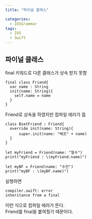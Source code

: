 ```yaml
---
title: "파이널 클래스"

categories:
  - IOSGrammar
tags:
  - IOS
  - Swift
---
```


## 파이널 클래스  

final 키워드로 다른 클래스가 상속 받지 못함
~~~
final class Friend{
  var name : String
  init(name: String){
    self.name = name
  }
}
~~~  

Friend로 상속을 하였지만 컴파일 에러가 뜸
~~~
class BsetFriend : Friend{
  override init(name: String){
      super.init(name: "베프" + name)
  }
}

let myFriend = Friend(name: "철수")
print("myFriend : \(myFriend.name)")

let myBF = Friend(name: "수잔")
print("myBF : \(myBF.name)")
~~~  

실행하면
~~~
compiler.swift: error
inheritance from a final 
~~~  

이런 식으로 컴파일 에러가 뜬다.  
Friend를 final을 붙여줬기 때문이다.